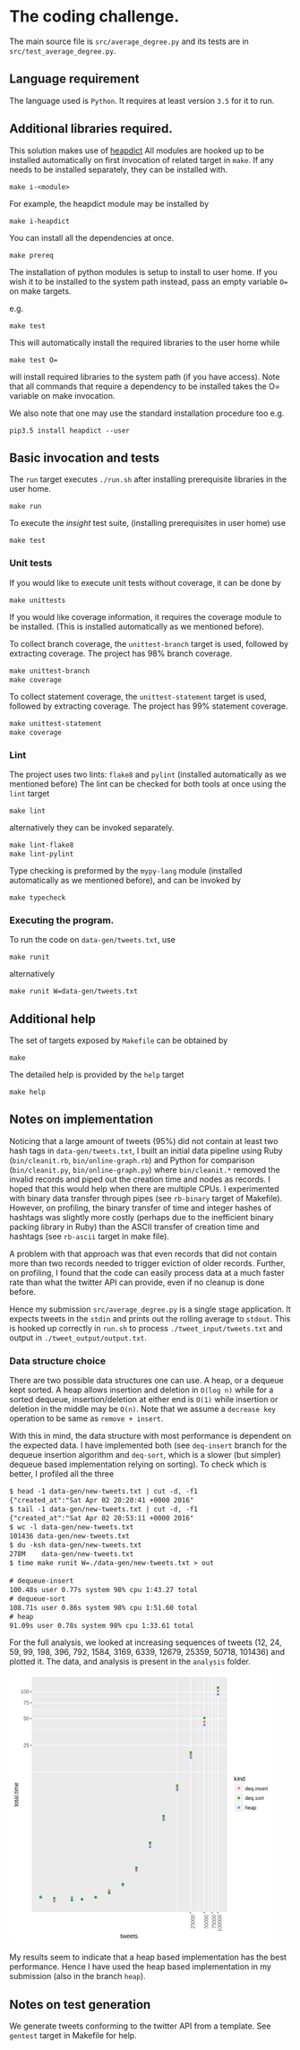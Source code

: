 # The coding challenge.

The main source file is `src/average_degree.py` and its tests are in
`src/test_average_degree.py`.

## Language requirement

The language used is `Python`. It requires at least version `3.5` for it
to run.


## Additional libraries required.

This solution makes use of [heapdict](https://pypi.python.org/pypi/HeapDict)
All modules are hooked up to be installed automatically on first invocation of
related target in `make`. If any needs to be installed separately, they can be
installed with.

    make i-<module>

For example, the heapdict module may be installed by

    make i-heapdict

You can install all the dependencies at once.

    make prereq

The installation of python modules is setup to install to user home.
If you wish it to be installed to the system path instead, pass an empty
variable `O=` on make targets.

e.g.

    make test

This will automatically install the required libraries to the user home while

    make test O=

will install required libraries to the system path (if you have access).
Note that all commands that require a dependency to be installed takes the
O= variable on make invocation.

We also note that one may use the standard installation procedure too e.g.

    pip3.5 install heapdict --user

## Basic invocation and tests

The `run` target executes `./run.sh` after installing prerequisite libraries in
the user home.

    make run

To execute the _insight_ test suite, (installing prerequisites in user home) use

    make test

### Unit tests

If you would like to execute unit tests without coverage, it can be done by

    make unittests

If you would like coverage information, it requires the coverage module to be
installed. (This is installed automatically as we mentioned before).

To collect branch coverage, the `unittest-branch`  target is used, followed by
extracting coverage. The project has 98% branch coverage.

    make unittest-branch
    make coverage

To collect statement coverage, the `unittest-statement` target is used, followed
by extracting coverage. The project has 99% statement coverage.

    make unittest-statement
    make coverage

### Lint

The project uses two lints: `flake8` and `pylint` (installed automatically
as we mentioned before)
The lint can be checked for both tools at once using the `lint` target

    make lint

alternatively they can be invoked separately.

    make lint-flake8
    make lint-pylint

Type checking is preformed by the `mypy-lang` module (installed automatically
as we mentioned before), and can be invoked by

    make typecheck

### Executing the program.

To run the code on `data-gen/tweets.txt`, use

    make runit

alternatively

    make runit W=data-gen/tweets.txt


## Additional help

The set of targets exposed by `Makefile` can be obtained by

    make

The detailed help is provided by the `help` target

    make help

## Notes on implementation

Noticing that a large amount of tweets (95%) did not contain at least two hash
tags in `data-gen/tweets.txt`, I built an initial data pipeline using Ruby
(`bin/cleanit.rb`, `bin/online-graph.rb`) and Python for comparison
(`bin/cleanit.py`, `bin/online-graph.py`) where `bin/cleanit.*`
removed the invalid records and piped out the creation time and nodes
as records. I hoped that this would help when there are multiple CPUs. I
experimented with binary data transfer through pipes (see `rb-binary`
target of Makefile). However, on profiling, the binary transfer of time
and integer hashes of hashtags was slightly more costly (perhaps due to the
inefficient binary packing library in Ruby) than the ASCII transfer of creation
time and hashtags (see `rb-ascii` target in make file).

A problem with that approach was that even records that did not contain
more than two records needed to trigger eviction of older records. Further,
on profiling, I found that the code can easily process data at a much faster
rate than what the twitter API can provide, even if no cleanup is done before.

Hence my submission `src/average_degree.py` is a single stage application. It
expects tweets in the `stdin` and prints out the rolling average to `stdout`.
This is hooked up correctly in `run.sh` to process `./tweet_input/tweets.txt`
and output in `./tweet_output/output.txt`.

### Data structure choice

There are two possible data structures one can use. A heap, or
a dequeue kept sorted. A heap allows insertion and deletion in `O(log n)`
while for a sorted dequeue, insertion/deletion at either end is `O(1)` while
insertion or deletion in the middle may be `O(n)`. Note that we assume
a `decrease key` operation to be same as `remove + insert`.

With this in mind, the data structure with most performance is dependent on
the expected data. I have implemented both (see `deq-insert` branch for the
dequeue insertion algorithm and `deq-sort`, which is a slower (but simpler)
dequeue based implementation relying on sorting). To check which is better,
I profiled all the three

    $ head -1 data-gen/new-tweets.txt | cut -d, -f1
    {"created_at":"Sat Apr 02 20:20:41 +0000 2016"
    $ tail -1 data-gen/new-tweets.txt | cut -d, -f1
    {"created_at":"Sat Apr 02 20:53:11 +0000 2016"
    $ wc -l data-gen/new-tweets.txt 
    101436 data-gen/new-tweets.txt
    $ du -ksh data-gen/new-tweets.txt
    278M    data-gen/new-tweets.txt
    $ time make runit W=./data-gen/new-tweets.txt > out
    
    # dequeue-insert
    100.48s user 0.77s system 98% cpu 1:43.27 total
    # dequeue-sort
    108.71s user 0.86s system 98% cpu 1:51.60 total
    # heap
    91.09s user 0.78s system 98% cpu 1:33.61 total

For the full analysis, we looked at increasing sequences of tweets
(12, 24, 59, 99, 198, 396, 792, 1584, 3169, 6339, 12679, 25359, 50718, 101436)
and plotted it. The data, and analysis is present in the `analysis` folder.

![Full analysis](analysis/plot.png)

My results seem to indicate that a heap based implementation has the best
performance. Hence I have used the heap based implementation in my submission
(also in the branch `heap`).

## Notes on test generation

We generate tweets conforming to the twitter API from a template.
See `gentest` target in Makefile for help.
